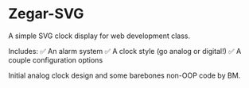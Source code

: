 # Zegar-SVG
A simple SVG clock display for web development class.

Includes:
✅ An alarm system
✅ A clock style (go analog or digital!)
✅ A couple configuration options

Initial analog clock design and some barebones non-OOP code by BM.